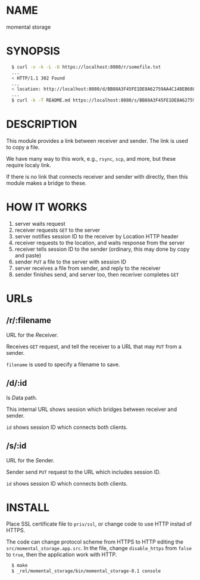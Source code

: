NAME
====

momental storage

SYNOPSIS
========

``` bash
  $ curl -v -k -L -O https://localhost:8080/r/somefile.txt
  ...
  < HTTP/1.1 302 Found
  ...
  < location: http://localhost:8080/d/BB88A3F45FE1DE8A62759AA4C148EB68859A9EEADEED6BD8EA1388D4732B756B3D45242C6C6ECB35D86EA826D3DBEAEC9AF67ECF221F3193DD353A8741268
  ...
  $ curl -k -T README.md https://localhost:8080/s/BB88A3F45FE1DE8A62759AA4C148EB68859A9EEADEED6BD8EA1388D4732B756B3D45242C6C6ECB35D86EA826D3DBEAEC9AF67ECF221F3193DD353A8741268
```

DESCRIPTION
===========

This module provides a link between receiver and sender.  The link is used to copy a file.

We have many way to this work, e.g., `rsync`, `scp`, and more, but these require localy link.

If there is no link that connects receiver and sender with directly, then this module makes
a bridge to these.

HOW IT WORKS
============

1. server waits request
1. receiver requests `GET` to the server
1. server notifies session ID to the receiver by Location HTTP header
1. receiver requests to the location, and waits response from the server
1. receiver tells session ID to the sender (ordinary, this may done by copy and paste)
1. sender `PUT` a file to the server with session ID
1. server receives a file from sender, and reply to the receiver
1. sender finishes send, and server too, then receriver completes `GET`

URLs
====

/r/:filename
------------

URL for the *R*eceiver.

Receives `GET` request, and tell the receiver to a URL that may `PUT` from a sender.

`filename` is used to specify a filename to save.

/d/:id
------

Is *D*ata path.

This internal URL shows session which bridges between receiver and sender.

`id` shows session ID which connects both clients.

/s/:id
------

URL for the *S*ender.

Sender send `PUT` request to the URL which includes session ID.

`id` shows session ID which connects both clients.

INSTALL
=======

Place SSL certificate file to `priv/ssl`, or change code to use HTTP instad of HTTPS.

The code can change protocol scheme from HTTPS to HTTP editing the `src/momental_storage.app.src`.
In the file, change `disable_https` from `false` to `true`, then the application work with HTTP.

``` bash
  $ make
  $ _rel/momental_storage/bin/momental_storage-0.1 console
```

